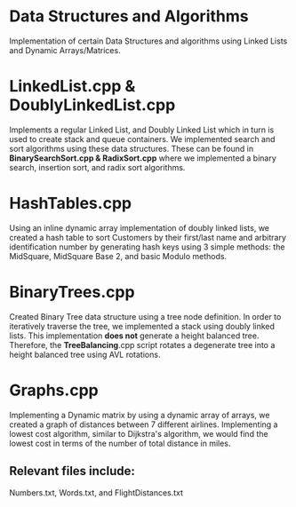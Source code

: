 # Data Structures and Algorithms

Implementation of certain Data Structures and algorithms using Linked Lists and Dynamic Arrays/Matrices.

# LinkedList.cpp & DoublyLinkedList.cpp
Implements a regular Linked List, and Doubly Linked List which in turn is used to create stack and queue containers. We implemented search and sort algorithms using these data structures. These can be found in __BinarySearchSort.cpp & RadixSort.cpp__ where we implemented a binary search, insertion sort, and radix sort algorithms.

# HashTables.cpp
Using an inline dynamic array implementation of doubly linked lists, we created a hash table to sort Customers by their first/last name and arbitrary identification number by generating hash keys using 3 simple methods: the MidSquare, MidSquare Base 2, and basic Modulo methods. 

# BinaryTrees.cpp
Created Binary Tree data structure using a tree node definition. In order to iteratively traverse the tree, we implemented a stack using doubly linked lists. This implementation __does not__ generate a height balanced tree. Therefore, the __TreeBalancing__.cpp script rotates a degenerate tree into a height balanced tree using AVL rotations.

# Graphs.cpp
Implementing a Dynamic matrix by using a dynamic array of arrays, we created a graph of distances between 7 different airlines. Implementing a lowest cost algorithm, similar to Dijkstra's algorithm, we would find the lowest cost in terms of the number of total distance in miles. 

## Relevant files include: 
Numbers.txt, Words.txt, and FlightDistances.txt
